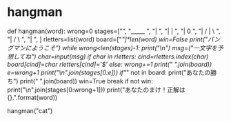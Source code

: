 # hangman
def hangman(word):
    wrong=0
    stages=["",
            "_____        ",
            "|            ",
            "|    |       ",
            "|    0       ",
            "|  / | \     ",
            "|   / \      ",
            "|            ",
            ]
    rletters=list(word)
    board=["_"]*len(word)
    win=False
    print("バングマンにようこそ")
    while wrong<len(stages)-1:
        print("\n")
        msg=("一文字を予想してね")
        char=input(msg)
        if char in rletters:
            cind=rletters.index(char)
            board[cind]=char
            rletters[cind]='$'
        else:
            wrong+=1
            print(" ".join(board))
            e=wrong+1
            print("\n".join(stages[0:e]))
        if"_" not in board:
            print("あなたの勝ち")
            print(" ".join(board))
            win=True
            break
    if not win:
        print("\n".join(stages[0:wrong+1]))
        print("あなたのまけ！正解は{}.".format(word))

hangman("cat")   
